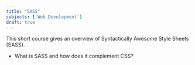 ```yaml
---
title: "SASS"
subjects: ['Web Development']
draft: true
---
```


This short course gives an overview of Syntactically Awesome Style Sheets (SASS).

- What is SASS and how does it complement CSS?

